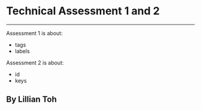# Technical Assessment 1 and 2
***
Assessment 1 is about:
* tags
* labels

Assessment 2 is about:
* id
* keys

## By Lillian Toh